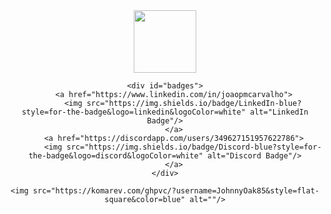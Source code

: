 <div id="header" align="center">
    <img src="https://media.giphy.com/media/v1.Y2lkPTc5MGI3NjExOThkY2YwODVjYWQwMDA1M2M3NDI0NjM1Mzg4YWRmYjZjNDdhZjA0NyZjdD1z/gjrYDwbjnK8x36xZIO/giphy.gif" width="100"/>
    
    <div id="badges">
        <a href="https://www.linkedin.com/in/joaopmcarvalho">
            <img src="https://img.shields.io/badge/LinkedIn-blue?style=for-the-badge&logo=linkedin&logoColor=white" alt="LinkedIn Badge"/>
        </a>
        <a href="https://discordapp.com/users/349627151957622786">
            <img src="https://img.shields.io/badge/Discord-blue?style=for-the-badge&logo=discord&logoColor=white" alt="Discord Badge"/>
        </a>
    </div>

    <img src="https://komarev.com/ghpvc/?username=JohnnyOak85&style=flat-square&color=blue" alt=""/>
</div>
